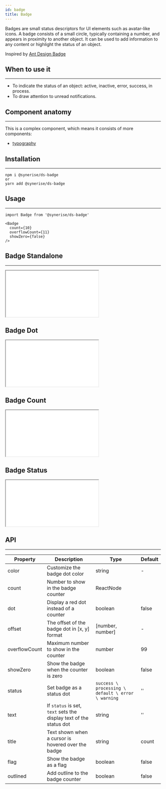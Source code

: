 ```yaml
---
id: badge
title: Badge
---
```


Badges are small status descriptors for UI elements such as avatar-like icons. A badge consists of a small circle, typically containing a number, and appears in proximity to another object. It can be used to add information to any content or highlight the status of an object.

Inspired by [Ant Design Badge](https://ant.design/components/badge/)

## When to use it

---

- To indicate the status of an object: active, inactive, error, success, in process.
- To draw attention to unread notifications.

## Component anatomy

---

This is a complex component, which means it consists of more components:

- [typography](/docs/components/typography/)

## Installation

---

```
npm i @synerise/ds-badge
or
yarn add @synerise/ds-badge
```

## Usage

---

```
import Badge from '@synerise/ds-badge'

<Badge
  count={10}
  overflowCount={11}
  showZero={false}
/>

```

## Badge Standalone

---

<iframe src="/storybook-static/iframe.html?id=components-badge--standalone"></iframe>

## Badge Dot

<iframe src="/storybook-static/iframe.html?id=components-badge--dot"></iframe>

## Badge Count

<iframe src="/storybook-static/iframe.html?id=components-badge--count"></iframe>

## Badge Status

<iframe src="/storybook-static/iframe.html?id=components-badge--status"></iframe>

## API

---

| Property      | Description                                                        | Type                                               | Default |
| ------------- | ------------------------------------------------------------------ | -------------------------------------------------- | ------- |
| color         | Customize the badge dot color                                      | string                                             | -       |
| count         | Number to show in the badge counter                                | ReactNode                                          |         |
| dot           | Display a red dot instead of a counter                             | boolean                                            | false   |
| offset        | The offset of the badge dot in [x, y] format                       | [number, number]                                   | -       |
| overflowCount | Maximum number to show in the counter                              | number                                             | 99      |
| showZero      | Show the badge when the counter is zero                            | boolean                                            | false   |
| status        | Set badge as a status dot                                          | `success \ processing \ default \ error \ warning` | ''      |
| text          | If `status` is set, `text` sets the display text of the status dot | string                                             | ''      |
| title         | Text shown when a cursor is hovered over the badge                 | string                                             | count   |
| flag          | Show the badge as a flag                                           | boolean                                            | false   |
| outlined      | Add outline to the badge counter                                   | boolean                                            | false   |
